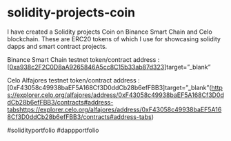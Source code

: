 # solidity-projects-coin
I have created a Solidity projects Coin on Binance Smart Chain and Celo blockchain. These are ERC20 tokens of which I use for showcasing solidity dapps and smart contract projects. 

Binance Smart Chain testnet token/contract address        :  [[0xa938c2F2C0D8aA9265846A5cc8C15b33ab87d323](https://testnet.bscscan.com/address/0xa938c2f2c0d8aa9265846a5cc8c15b33ab87d323#code)]target=”_blank”

Celo Alfajores testnet token/contract address             :  [0xF43058c49938baEF5A168Cf3D0ddCb28b6efFBB3]target=”_blank”(https://explorer.celo.org/alfajores/address/0xF43058c49938baEF5A168Cf3D0ddCb28b6efFBB3/contracts#address-tabshttps://explorer.celo.org/alfajores/address/0xF43058c49938baEF5A168Cf3D0ddCb28b6efFBB3/contracts#address-tabs)

#solidityportfolio #dappportfolio
